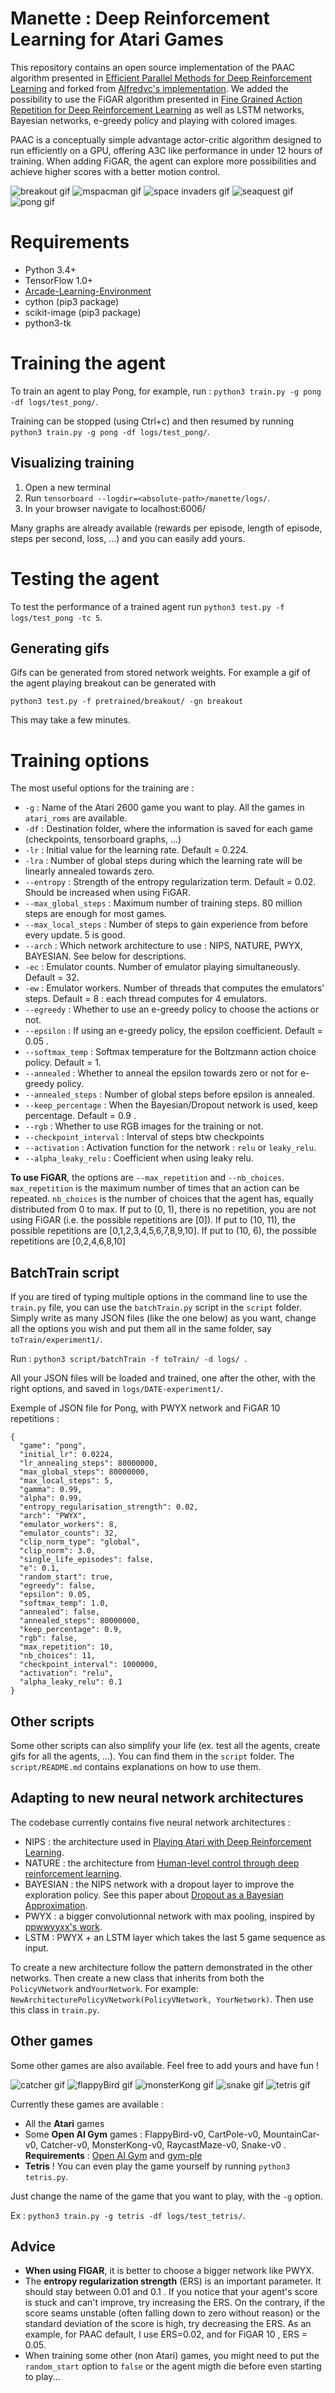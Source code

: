 # Manette : Deep Reinforcement Learning for Atari Games
This repository contains an open source implementation of the PAAC algorithm presented in [Efficient Parallel Methods for Deep Reinforcement Learning](https://arxiv.org/abs/1705.04862) and forked from [Alfredvc's implementation](https://github.com/Alfredvc/paac). We added the possibility to use the FiGAR algorithm presented in [Fine Grained Action Repetition for Deep Reinforcement Learning](https://arxiv.org/abs/1702.06054) as well as LSTM networks, Bayesian networks, e-greedy policy and playing with colored images.

PAAC is a conceptually simple advantage actor-critic algorithm designed to run efficiently on a GPU, offering A3C like performance in under 12 hours of training. When adding FiGAR, the agent can explore more possibilities and achieve higher scores with a better motion control.

![breakout gif](readme_files/Breakout.gif "Breakout")
![mspacman gif](readme_files/MsPacman.gif "MsPacman")
![space invaders gif](readme_files/Space_Invaders.gif "Space Invaders")
![seaquest gif](readme_files/Seaquest.gif "Seaquest")
![pong gif](readme_files/Pong.gif "Pong")


# Requirements
* Python 3.4+
* TensorFlow 1.0+
* [Arcade-Learning-Environment](https://github.com/mgbellemare/Arcade-Learning-Environment)
* cython (pip3 package)
* scikit-image (pip3 package)
* python3-tk

# Training the agent
To train an agent to play Pong, for example, run : ```python3 train.py -g pong -df logs/test_pong/```.

Training can be stopped (using Ctrl+c) and then resumed by running ```python3 train.py -g pong -df logs/test_pong/```.

## Visualizing training
1. Open a new terminal
2. Run ```tensorboard --logdir=<absolute-path>/manette/logs/```.
3. In your browser navigate to localhost:6006/

Many graphs are already available (rewards per episode, length of episode, steps per second, loss, ...) and you can easily add yours.

# Testing the agent
To test the performance of a trained agent run ```python3 test.py -f logs/test_pong -tc 5```.

## Generating gifs
Gifs can be generated from stored network weights. For example a gif of the agent playing breakout can be generated with
```
python3 test.py -f pretrained/breakout/ -gn breakout
```
This may take a few minutes.

# Training options

The most useful options for the training are :
* ```-g``` : Name of the Atari 2600 game you want to play. All the games in ```atari_roms``` are available.
* ```-df``` : Destination folder, where the information is saved for each game (checkpoints, tensorboard graphs, ...)
* ```-lr``` : Initial value for the learning rate. Default = 0.224.
* ```-lra``` : Number of global steps during which the learning rate will be linearly annealed towards zero.
* ```--entropy``` : Strength of the entropy regularization term. Default = 0.02. Should be increased when using FiGAR.
* ```--max_global_steps``` : Maximum number of training steps. 80 million steps are enough for most games.
* ```--max_local_steps``` : Number of steps to gain experience from before every update. 5 is good.
* ```--arch``` : Which network architecture to use : NIPS, NATURE, PWYX, BAYESIAN. See below for descriptions.
* ```-ec``` : Emulator counts. Number of emulator playing simultaneously. Default = 32.
* ```-ew``` : Emulator workers. Number of threads that computes the emulators' steps. Default = 8 : each thread computes for 4 emulators.
* ```--egreedy``` : Whether to use an e-greedy policy to choose the actions or not.
* ```--epsilon``` : If using an e-greedy policy, the epsilon coefficient. Default = 0.05 .
* ```--softmax_temp``` : Softmax temperature for the Boltzmann action choice policy. Default = 1.
* ```--annealed``` :  Whether to anneal the epsilon towards zero or not for e-greedy policy.
* ```--annealed_steps``` : Number of global steps before epsilon is annealed.
* ```--keep_percentage``` : When the Bayesian/Dropout network is used, keep percentage. Default = 0.9 .
* ```--rgb``` : Whether to use RGB images for the training or not.
* ```--checkpoint_interval``` : Interval of steps btw checkpoints
* ```--activation``` : Activation function for the network : ```relu``` or ```leaky_relu```.
* ```--alpha_leaky_relu``` : Coefficient when using leaky relu.

**To use FiGAR**, the options are ```--max_repetition``` and ```--nb_choices```. ```max_repetition``` is the maximum number of times that an action can be repeated. ```nb_choices``` is the number of choices that the agent has, equally distributed from 0 to max. If put to (0, 1), there is no repetition, you are not using FiGAR (i.e. the possible repetitions are [0]). If put to (10, 11), the possible repetitions are [0,1,2,3,4,5,6,7,8,9,10]. If put to (10, 6), the possible repetitions are [0,2,4,6,8,10]

## BatchTrain script

If you are tired of typing multiple options in the command line to use the ```train.py``` file, you can use the ```batchTrain.py``` script in the ```script``` folder.
Simply write as many JSON files (like the one below) as you want, change all the options you wish and put them all in the same folder, say ```toTrain/experiment1/```.

Run : ```python3 script/batchTrain -f toTrain/ -d logs/ ```.

All your JSON files will be loaded and trained, one after the other, with the right options, and saved in ```logs/DATE-experiment1/```.

Exemple of JSON file for Pong, with PWYX network and FiGAR 10 repetitions :
```
{
  "game": "pong",
  "initial_lr": 0.0224,
  "lr_annealing_steps": 80000000,
  "max_global_steps": 80000000,
  "max_local_steps": 5,
  "gamma": 0.99,
  "alpha": 0.99,
  "entropy_regularisation_strength": 0.02,
  "arch": "PWYX",
  "emulator_workers": 8,
  "emulator_counts": 32,
  "clip_norm_type": "global",
  "clip_norm": 3.0,
  "single_life_episodes": false,
  "e": 0.1,
  "random_start": true,
  "egreedy": false,
  "epsilon": 0.05,
  "softmax_temp": 1.0,
  "annealed": false,
  "annealed_steps": 80000000,
  "keep_percentage": 0.9,
  "rgb": false,
  "max_repetition": 10,
  "nb_choices": 11,
  "checkpoint_interval": 1000000,
  "activation": "relu",
  "alpha_leaky_relu": 0.1
}
```

## Other scripts

Some other scripts can also simplify your life (ex. test all the agents, create gifs for all the agents, ...).
You can find them in the ```script``` folder. The ```script/README.md``` contains explanations on how to use them.


## Adapting to new neural network architectures
The codebase currently contains five neural network architectures :
* NIPS : the architecture used in [Playing Atari with Deep Reinforcement Learning](https://arxiv.org/abs/1312.5602).
* NATURE : the architecture from [Human-level control through deep reinforcement learning](https://www.nature.com/nature/journal/v518/n7540/full/nature14236.html).
* BAYESIAN : the NIPS network with a dropout layer to improve the exploration policy. See this paper about [Dropout as a Bayesian Approximation](https://arxiv.org/abs/1506.02142).
* PWYX : a bigger convolutionnal network with max pooling, inspired by [ppwwyyxx's work](https://github.com/ppwwyyxx/tensorpack/tree/master/examples/A3C-Gym).
* LSTM : PWYX + an LSTM layer which takes the last 5 game sequence as input.

To create a new architecture follow the pattern demonstrated in the other networks.
Then create a new class that inherits from both the ```PolicyVNetwork``` and```YourNetwork```. For example:  ```NewArchitecturePolicyVNetwork(PolicyVNetwork, YourNetwork)```. Then use this class in ```train.py```.

## Other games
Some other games are also available. Feel free to add yours and have fun !

![catcher gif](readme_files/Catcher.gif "Catcher")
![flappyBird gif](readme_files/FlappyBird.gif "FlappyBird")
![monsterKong gif](readme_files/MonsterKong.gif "MonsterKong")
![snake gif](readme_files/Snake.gif "Snake")
![tetris gif](readme_files/Tetris.gif "Tetris")

Currently these games are available :
* All the **Atari** games
* Some **Open AI Gym** games : FlappyBird-v0, CartPole-v0, MountainCar-v0, Catcher-v0, MonsterKong-v0, RaycastMaze-v0, Snake-v0 . **Requirements** : [Open AI Gym](https://github.com/openai/gym) and [gym-ple](https://github.com/lusob/gym-ple)
* **Tetris** ! You can even play the game yourself by running ```python3 tetris.py```.

Just change the name of the game that you want to play, with the ```-g``` option.

Ex : ```python3 train.py -g tetris -df logs/test_tetris/```.

## Advice
* **When using FIGAR**, it is better to choose a bigger network like PWYX.
* The **entropy regularization strength** (ERS) is an important parameter. It should stay between 0.01 and 0.1 .  If you notice that your agent's score is stuck and can't improve, try increasing the ERS. On the contrary, if the score seams unstable (often falling down to zero without reason) or the standard deviation of the score is high, try decreasing the ERS. As an example, for PAAC default, I use ERS=0.02, and for FiGAR 10 , ERS = 0.05.
* When training some other (non Atari) games, you might need to put the ```random_start``` option to ```false``` or the agent migth die before even starting to play...
